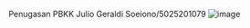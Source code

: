 Penugasan PBKK
Julio Geraldi Soeiono/5025201079
![image](https://user-images.githubusercontent.com/100665785/163928547-e1c92709-7b2a-4757-841b-fe56547434c3.png)
